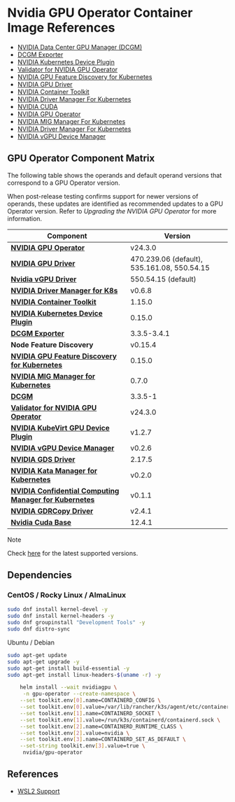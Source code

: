 # Nvidia GPU Operator Container Image References

- [NVIDIA Data Center GPU Manager (DCGM)](https://catalog.ngc.nvidia.com/orgs/nvidia/teams/cloud-native/containers/dcgm)
- [DCGM Exporter](https://catalog.ngc.nvidia.com/orgs/nvidia/teams/k8s/containers/dcgm-exporter)
- [NVIDIA Kubernetes Device Plugin](https://catalog.ngc.nvidia.com/orgs/nvidia/containers/k8s-device-plugin)
- [Validator for NVIDIA GPU Operator](https://catalog.ngc.nvidia.com/orgs/nvidia/teams/cloud-native/containers/gpu-operator-validator)
- [NVIDIA GPU Feature Discovery for Kubernetes](https://catalog.ngc.nvidia.com/orgs/nvidia/containers/gpu-feature-discovery)
- [NVIDIA GPU Driver](https://catalog.ngc.nvidia.com/orgs/nvidia/containers/driver)
- [NVIDIA Container Toolkit](https://catalog.ngc.nvidia.com/orgs/nvidia/teams/k8s/containers/container-toolkit)
- [NVIDIA Driver Manager For Kubernetes](https://catalog.ngc.nvidia.com/orgs/nvidia/teams/cloud-native/containers/k8s-driver-manager)
- [NVIDIA CUDA](https://catalog.ngc.nvidia.com/orgs/nvidia/containers/cuda)
- [NVIDIA GPU Operator](https://catalog.ngc.nvidia.com/orgs/nvidia/containers/gpu-operator)
- [NVIDIA MIG Manager For Kubernetes](https://catalog.ngc.nvidia.com/orgs/nvidia/teams/cloud-native/containers/k8s-mig-manager)
- [NVIDIA Driver Manager For Kubernetes](https://catalog.ngc.nvidia.com/orgs/nvidia/teams/cloud-native/containers/k8s-driver-manager)
- [NVIDIA vGPU Device Manager](https://catalog.ngc.nvidia.com/orgs/nvidia/teams/cloud-native/containers/vgpu-device-manager)

## GPU Operator Component Matrix

The following table shows the operands and default operand versions that correspond to a GPU Operator version.

When post-release testing confirms support for newer versions of operands, these updates are identified as recommended updates to a GPU Operator version. Refer to _Upgrading the NVIDIA GPU Operator_ for more information.

| Component                                                                                                                                           | Version                                     |
| --------------------------------------------------------------------------------------------------------------------------------------------------- | ------------------------------------------- |
| [**NVIDIA GPU Operator**](https://catalog.ngc.nvidia.com/orgs/nvidia/containers/gpu-operator)                                                       | v24.3.0                                     |
| [**NVIDIA GPU Driver**](https://catalog.ngc.nvidia.com/orgs/nvidia/containers/driver)                                                               | 470.239.06 (default), 535.161.08, 550.54.15 |
| [**Nvidia vGPU Driver**](https://catalog.ngc.nvidia.com/orgs/nvidia/teams/vgpu/containers/vgpu-guest-driver-5)                                      | 550.54.15 (default)                         |
| [**NVIDIA Driver Manager for K8s**](https://catalog.ngc.nvidia.com/orgs/nvidia/teams/cloud-native/containers/k8s-driver-manager)                    | v0.6.8                                      |
| [**NVIDIA Container Toolkit**](https://catalog.ngc.nvidia.com/orgs/nvidia/teams/k8s/containers/container-toolkit)                                   | 1.15.0                                      |
| [**NVIDIA Kubernetes Device Plugin**](https://catalog.ngc.nvidia.com/orgs/nvidia/containers/k8s-device-plugin)                                      | 0.15.0                                      |
| [**DCGM Exporter**](https://catalog.ngc.nvidia.com/orgs/nvidia/teams/k8s/containers/dcgm-exporter)                                                  | 3.3.5-3.4.1                                 |
| **Node Feature Discovery**                                                                                                                          | v0.15.4                                     |
| [**NVIDIA GPU Feature Discovery for Kubernetes**](https://catalog.ngc.nvidia.com/orgs/nvidia/containers/gpu-feature-discovery)                      | 0.15.0                                      |
| [**NVIDIA MIG Manager for Kubernetes**](https://catalog.ngc.nvidia.com/orgs/nvidia/teams/cloud-native/containers/k8s-mig-manager)                   | 0.7.0                                       |
| [**DCGM**](https://catalog.ngc.nvidia.com/orgs/nvidia/teams/cloud-native/containers/dcgm)                                                           | 3.3.5-1                                     |
| [**Validator for NVIDIA GPU Operator**](https://catalog.ngc.nvidia.com/orgs/nvidia/teams/cloud-native/containers/gpu-operator-validator)            | v24.3.0                                     |
| [**NVIDIA KubeVirt GPU Device Plugin**](https://catalog.ngc.nvidia.com/orgs/nvidia/containers/kubevirt-gpu-device-plugin)                           | v1.2.7                                      |
| [**NVIDIA vGPU Device Manager**](https://catalog.ngc.nvidia.com/orgs/nvidia/teams/cloud-native/containers/vgpu-device-manager)                      | v0.2.6                                      |
| [**NVIDIA GDS Driver**](https://catalog.ngc.nvidia.com/orgs/nvidia/teams/cloud-native/containers/nvidia-fs)                                         | 2.17.5                                      |
| [**NVIDIA Kata Manager for Kubernetes**](https://catalog.ngc.nvidia.com/orgs/nvidia/teams/cloud-native/containers/k8s-kata-manager)                 | v0.2.0                                      |
| [**NVIDIA Confidential Computing Manager for Kubernetes**](https://catalog.ngc.nvidia.com/orgs/nvidia/teams/cloud-native/containers/k8s-cc-manager) | v0.1.1                                      |
| [**NVIDIA GDRCopy Driver**](https://catalog.ngc.nvidia.com/orgs/nvidia/teams/cloud-native/containers/gdrdrv)                                        | v2.4.1                                      |
| [**Nvidia Cuda Base**](https://catalog.ngc.nvidia.com/orgs/nvidia/containers/cuda)                                                                  | 12.4.1                                      |

> [!NOTE]
> Check [here](https://docs.nvidia.com/datacenter/cloud-native/gpu-operator/latest/platform-support.html) for the latest supported versions.

## Dependencies

### CentOS / Rocky Linux / AlmaLinux

```bash
sudo dnf install kernel-devel -y
sudo dnf install kernel-headers -y
sudo dnf groupinstall "Development Tools" -y
sudo dnf distro-sync
```

Ubuntu / Debian

```bash
sudo apt-get update
sudo apt-get upgrade -y
sudo apt-get install build-essential -y
sudo apt-get install linux-headers-$(uname -r) -y
```

```bash
    helm install --wait nvidiagpu \
     -n gpu-operator --create-namespace \
    --set toolkit.env[0].name=CONTAINERD_CONFIG \
    --set toolkit.env[0].value=/var/lib/rancher/k3s/agent/etc/containerd/config.toml \
    --set toolkit.env[1].name=CONTAINERD_SOCKET \
    --set toolkit.env[1].value=/run/k3s/containerd/containerd.sock \
    --set toolkit.env[2].name=CONTAINERD_RUNTIME_CLASS \
    --set toolkit.env[2].value=nvidia \
    --set toolkit.env[3].name=CONTAINERD_SET_AS_DEFAULT \
    --set-string toolkit.env[3].value=true \
     nvidia/gpu-operator
```

## References

- [WSL2 Support](https://github.com/NVIDIA/gpu-operator/issues/318)
